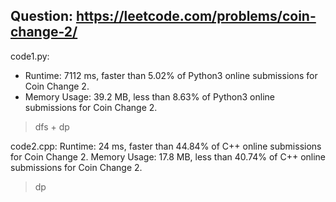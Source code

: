 ## Question: https://leetcode.com/problems/coin-change-2/

code1.py:
* Runtime: 7112 ms, faster than 5.02% of Python3 online submissions for Coin Change 2.
* Memory Usage: 39.2 MB, less than 8.63% of Python3 online submissions for Coin Change 2.
> dfs + dp

code2.cpp:
Runtime: 24 ms, faster than 44.84% of C++ online submissions for Coin Change 2.
Memory Usage: 17.8 MB, less than 40.74% of C++ online submissions for Coin Change 2.
> dp